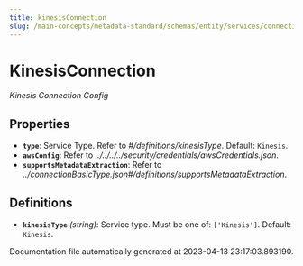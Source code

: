 ```yaml
---
title: kinesisConnection
slug: /main-concepts/metadata-standard/schemas/entity/services/connections/messaging/kinesisconnection
---
```


# KinesisConnection

*Kinesis Connection Config*

## Properties

- **`type`**: Service Type. Refer to *#/definitions/kinesisType*. Default: `Kinesis`.
- **`awsConfig`**: Refer to *../../../../security/credentials/awsCredentials.json*.
- **`supportsMetadataExtraction`**: Refer to *../connectionBasicType.json#/definitions/supportsMetadataExtraction*.
## Definitions

- **`kinesisType`** *(string)*: Service type. Must be one of: `['Kinesis']`. Default: `Kinesis`.


Documentation file automatically generated at 2023-04-13 23:17:03.893190.
